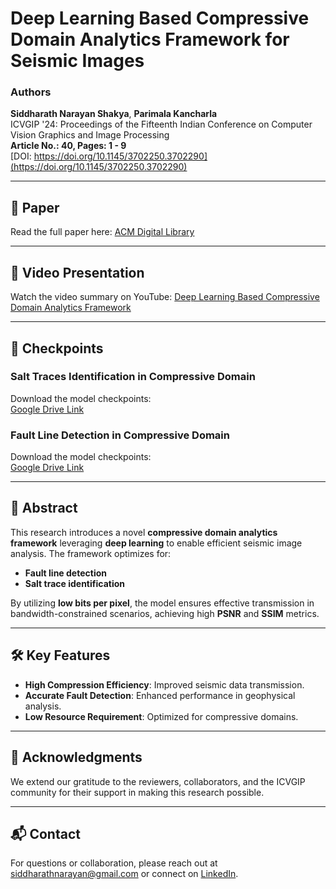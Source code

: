 # Deep Learning Based Compressive Domain Analytics Framework for Seismic Images

### Authors
**Siddharath Narayan Shakya**, **Parimala Kancharla**  
ICVGIP '24: Proceedings of the Fifteenth Indian Conference on Computer Vision Graphics and Image Processing  
**Article No.: 40, Pages: 1 - 9**  
[DOI: https://doi.org/10.1145/3702250.3702290](https://doi.org/10.1145/3702250.3702290)

---

## 📄 Paper
Read the full paper here: [ACM Digital Library](https://dl.acm.org/doi/10.1145/3702250.3702290)

---

## 🎥 Video Presentation
Watch the video summary on YouTube: [Deep Learning Based Compressive Domain Analytics Framework](https://www.youtube.com/watch?v=lPkHCTEom4k)

---

## 🔬 Checkpoints

### **Salt Traces Identification in Compressive Domain**
Download the model checkpoints:  
[Google Drive Link](https://drive.google.com/drive/folders/11YXsOh1mQjZQuNbKZ24psczkjResJMnq?usp=sharing)

### **Fault Line Detection in Compressive Domain**
Download the model checkpoints:  
[Google Drive Link](https://drive.google.com/drive/folders/1B4Z-0OLo21T8T-Do4xBu0_K3Er6OKGE0?usp=drive_link)

---

## 📜 Abstract
This research introduces a novel **compressive domain analytics framework** leveraging **deep learning** to enable efficient seismic image analysis. The framework optimizes for:
- **Fault line detection**
- **Salt trace identification**

By utilizing **low bits per pixel**, the model ensures effective transmission in bandwidth-constrained scenarios, achieving high **PSNR** and **SSIM** metrics.

---

## 🛠️ Key Features
- **High Compression Efficiency**: Improved seismic data transmission.
- **Accurate Fault Detection**: Enhanced performance in geophysical analysis.
- **Low Resource Requirement**: Optimized for compressive domains.

---

## 🤝 Acknowledgments
We extend our gratitude to the reviewers, collaborators, and the ICVGIP community for their support in making this research possible.

---

## 📬 Contact
For questions or collaboration, please reach out at siddharathnarayan@gmail.com or connect on [LinkedIn](https://www.linkedin.com/in/siddharath-narayan-shakya-71583914b/).
